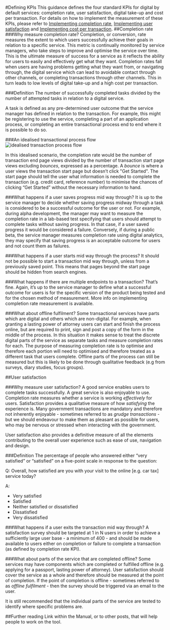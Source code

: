 #Defining KPIs
This guidance defines the four standard KPIs for digital by default services: completion rate, user satisfaction, digital take-up and cost per transaction. For details on how to implement the measurement of these KPIs, please refer to [Implementing completion rate](), [Implementing user satisfaction]() and [Implementing cost per transaction]().
##Completion rate
###Why measure completion rate?
Completion, or conversion, rate measures the extent to which users successfully achieve their goals in relation to a specific service. This metric is continually monitored by service managers, who take steps to improve and optimise the service over time. This is the ultimate measure of success for a service as it reflects the ability for users to easily and effectively get what they want. Completion rates fall when users are having problems getting what they want from, or navigating through, the digital service which can lead to avoidable contact through other channels, or completing transactions through other channels. This in turn leads to low levels of digital take-up and a high cost per transaction.

###Definition
The number of successfully completed tasks divided by the number of attempted tasks in relation to a digital service.

A task is defined as any pre-determined user outcome that the service manager has defined in relation to the transaction. For example, this might be registering to use the service, completing a part of an application process, or completing an entire transactional process end to end where it is possible to do so.

###An idealised transactional process flow
![idealised transaction process flow](transaction-nodel.png)

In this idealised scenario, the completion rate would be the number of transaction end page views divided by the number of transaction start page views excluding _bounces_, expressed as a percentage. A _bounce_ is where a user views the transaction start page but doesn’t click "Get Started". The start page should tell the user what information is needed to complete the transaction (e.g. credit card, reference number) to minimise the chances of clicking “Get Started” without the necessary information to hand.

###What happens if a user saves progress mid way through?
It is up to the service manager to decide whether saving progress midway through a task is considered to be a successful outcome for the user or not. For example, during alpha development, the manager may want to measure the completion rate in a lab-based test  specifying that users should attempt to complete tasks without saving progress. In that case, if a user saved progress it would be considered a failure. Conversely, if during a public beta, the service manager measures completion rate using digital analytics, they may specify that saving progress is an acceptable outcome for users and not count them as failures.

###What happens if a user starts mid way through the process?
It should not be possible to start a transaction mid way through, unless from a previously saved point. This means that pages beyond the start page should be hidden from search engines.

###What happens if there are multiple endpoints to a transaction?
That’s fine. Again, it’s up to the service manager to define what a successful outcome for users is for the specific version of the product being tested and for the chosen method of measurement. More info on implementing completion rate measurement is available.

###What about offline fulfilment?
Some transactional services have parts which are digital and others which are non-digital. For example, when granting a lasting power of attorney users can start and finish the process online, but are required to print, sign and post a copy of the form in the middle of the process. In this situation it makes sense to treat the discrete digital parts of the service as separate tasks and measure completion rates for each. The purpose of measuring completion rate is to optimise and therefore each portion will need to optimised and therefore treated as a different task that users complete. Offline parts of the process can still be measured but this is likely to be done through qualitative feedback (e.g from surveys, diary studies, focus groups).

##User satisfaction

###Why measure user satisfaction?
A good service enables users to complete tasks successfully. A great service is also enjoyable to use. Completion rate measures whether a service is working _effectively_ for users. Satisfaction provides a qualitative measure of how _satisfying_ the experience is. Many government transactions are mandatory and therefore not inherently enjoyable - sometimes referred to as _grudge transactions_ - but we should endeavour to make them as pleasant as possible for users, who may be nervous or stressed when interacting with the government.

User satisfaction also provides a definitive measure of all the elements contributing to the overall user experience such as ease of use, navigation and design.

###Definition
The percentage of people who answered either “very satisfied” or “satisfied” on a five-point scale in response to the question:

Q:  Overall, how satisfied are you with your visit to the online [e.g. car tax] service today?

A: 
* Very satisfied
* Satisfied
* Neither satisfied or dissatisfied
* Dissatisfied
* Very dissatisfied

###What happens if a user exits the transaction mid way through?
A satisfaction survey should be targeted at 1 in N users in order to achieve a sufficiently large user base - a minimum of 400 - and should be made available to users either on completion or failure to complete a transaction (as defined by completion rate KPI).

###What about parts of the service that are completed offline?
Some services may have components which are completed or fulfilled offline (e.g. applying for a passport, lasting power of attorney). User satisfaction should cover the service as a whole and therefore should be measured at the point of completion. If the point of completion is offline - sometimes referred to as _offline fulfilment_ - then the survey should be triggered via an email to the user.

It is still recommended that the individual parts of the service are tested to identify where specific problems are.

##Further reading
Link within the Manual, or to other posts, that will help people to work on the tool.
